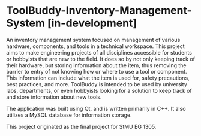 # ToolBuddy-Inventory-Management-System [in-development]
An inventory management system focused on management of various hardware, components, and tools in a technical workspace. This project aims to make 
engineering projects of all disciplines accessible for students or hobbyists that are new to the field. It does so by not only keeping track of their hardware, but storing 
information about the item, thus removing the barrier to entry of not knowing how or where to use a tool or component. This information can include what the item is used for, 
safety precautions, best practices, and more. ToolBuddy is intended to be used by university labs, departments, or even hobbyists looking for a solution to keep 
track of and store information about new tools.

The application was built using Qt, and is written primarily in C++. It also utilizes a MySQL database for information storage.

This project originated as the final project for StMU EG 1305.
